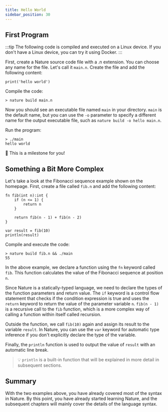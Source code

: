 ```yaml
---
title: Hello World
sidebar_position: 30
---
```


## First Program

:::tip
The following code is compiled and executed on a Linux device. If you don't have a Linux device, you can try it using Docker.
:::

First, create a Nature source code file with a .n extension. You can choose any name for the file. Let's call it `main.n`. Create the file and add the following content:

```nature title="main.n"
print('hello world')
```

Compile the code:

```shell
> nature build main.n
```

Now you should see an executable file named `main` in your directory. `main` is the default name, but you can use the `-o` parameter to specify a different name for the output executable file, such as `nature build -o hello main.n`.

Run the program:

```shell
> ./main
hello world
```

🎉 This is a milestone for you!

## Something a Bit More Complex

Let's take a look at the Fibonacci sequence example shown on the homepage. First, create a file called `fib.n` and add the following content:

```nature title='fib.n'
fn fib(int n):int {
    if (n <= 1) {
        return n
    }

    return fib(n - 1) + fib(n - 2)
}

var result = fib(10)
println(result)
```

Compile and execute the code:

```shell
> nature build fib.n && ./main
55
```

In the above example, we declare a function using the `fn` keyword called `fib`. This function calculates the value of the Fibonacci sequence at position `n`.

Since Nature is a statically-typed language, we need to declare the types of the function parameters and return value. The `if` keyword is a control flow statement that checks if the condition expression is true and uses the `return` keyword to return the value of the parameter variable `n`. `fib(n - 1)` is a recursive call to the `fib` function, which is a more complex way of calling a function within itself called recursion.

Outside the function, we call `fib(10)` again and assign its result to the variable `result`. In Nature, you can use the `var` keyword for automatic type inference if you don't explicitly declare the type of the variable. 

Finally, the `println` function is used to output the value of `result` with an automatic line break.

> 💡 `println` is a built-in function that will be explained in more detail in subsequent sections.

## Summary

With the two examples above, you have already covered most of the syntax in Nature. By this point, you have already started learning Nature, and the subsequent chapters will mainly cover the details of the language syntax.
